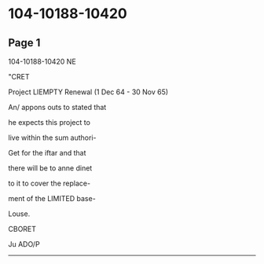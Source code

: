 # 104-10188-10420

## Page 1

104-10188-10420 NE

"CRET

Project LIEMPTY Renewal (1 Dec 64 - 30 Nov 65)

An/ appons outs to stated that

he expects this project to

live within the sum authori-

Get for the iftar and that

there will be to anne dinet

to it to cover the replace-

ment of the LIMITED base-

Louse.

CBORET

Ju ADO/P

---

